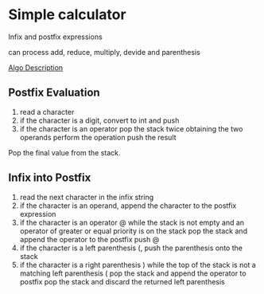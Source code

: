 # Simple calculator

Infix and postfix expressions

can process add, reduce, multiply, devide and parenthesis

[Algo Description](https://web.stonehill.edu/compsci/CS104/Stuff/Infix%20and%20%20postfix%20expressions.pdf)

## Postfix Evaluation
 1. read a character
 2. if the character is a digit, convert to int and push
 3. if the character is an operator
	pop the stack twice obtaining the two operands
	perform the operation
	push the result

Pop the final value from the stack.

## Infix into Postfix
1. read the next character in the infix string
2. if the character is an operand, append the character to the postfix expression
3. if the character is an operator @
	while the stack is not empty and an operator of greater or equal priority is on the stack
	pop the stack and append the operator to the postfix
	push @
4. if the character is a left parenthesis (, 
	push the parenthesis onto the stack
5. if the character is a right parenthesis )
	while the top of the stack is not a matching left parenthesis (
	pop the stack and append the operator to postfix
pop the stack and discard the returned left parenthesis 
